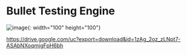 # Bullet Testing Engine
![image](https://github.com/Show-Boo/Bullet_Testing_Engine/assets/127947296/cf8d8c3f-680b-4de1-a627-58a7a018d828){: width="100" height="100"}

https://drive.google.com/uc?export=download&id=1zAg_2oz_zLNpt7-ASAbNXoqmjgFpH6bh
